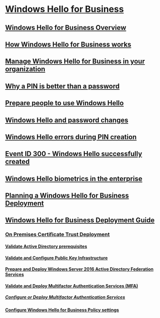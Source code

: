 # [Windows Hello for Business](hello-identity-verification.md)

## [Windows Hello for Business Overview](hello-overview.md)
## [How Windows Hello for Business works](hello-how-it-works.md)
## [Manage Windows Hello for Business in your organization](hello-manage-in-organization.md)
## [Why a PIN is better than a password](hello-why-pin-is-better-than-password.md)
## [Prepare people to use Windows Hello](hello-prepare-people-to-use.md)
## [Windows Hello and password changes](hello-and-password-changes.md)
## [Windows Hello errors during PIN creation](hello-errors-during-pin-creation.md)
## [Event ID 300 - Windows Hello successfully created](hello-event-300.md)
## [Windows Hello biometrics in the enterprise](hello-biometrics-in-enterprise.md)

## [Planning a Windows Hello for Business Deployment](hello-planning-guide.md)

## [Windows Hello for Business Deployment Guide](hello-deployment-guide.md)

### [On Premises Certificate Trust Deployment](hello-deployment-cert-trust.md)
#### [Validate Active Directory prerequisites](hello-cert-trust-validate-ad-prereq.md)
#### [Validate and Configure Public Key Infrastructure](hello-cert-trust-validate-pki.md)
#### [Prepare and Deploy Windows Server 2016 Active Directory Federation Services](hello-cert-trust-adfs.md)
#### [Validate and Deploy Multifactor Authentication Services (MFA)](hello-cert-trust-validate-deploy-mfa.md)
##### [Configure or Deploy Multifactor Authentication Services](hello-cert-trust-deploy-mfa.md)
#### [Configure Windows Hello for Business Policy settings](hello-cert-trust-policy-settings.md)
